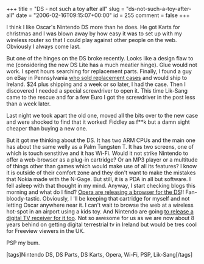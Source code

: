+++
title = "DS - not such a toy after all"
slug = "ds-not-such-a-toy-after-all"
date = "2006-02-16T09:15:07+00:00"
id = 255
comment = false
+++

I think I like Oscar's Nintendo DS more than he does. He got Karts for christmas and I was blown away by how easy it was to set up with my wireless router so that I could play against other people on the web. Obviously I always come last.

But one of the hinges on the DS broke recently. Looks like a design flaw to me (considering the new DS Lite has a much meatier hinge). Glue would not work. I spent hours searching for replacement parts. Finally, I found a guy on eBay in Pennsylvania [who sold replacement cases](http://cgi.ebay.ie/ws/eBayISAPI.dll?ViewItem&item=8253509740&sspagename=ADME%3AL%3ARTQ%3A%3A1&rd=1) and would ship to Ireland. $24 plus shipping and a week or so later, I had the case. Then I discovered I needed a special screwdriver to open it. This time Lik-Sang came to the rescue and for a few Euro I got the screwdriver in the post less than a week later.

Last night we took apart the old one, moved all the bits over to the new case and were shocked to find that it worked! Fiddley as f**k but a damn sight cheaper than buying a new one.

But it got me thinking about the DS. It has two ARM CPUs and the main one has about the same welly as a Palm Tungsten T. It has two screens, one of which is touch senstitive and it has Wi-Fi. Would it not strike Nintendo to offer a web-browser as a plug-in cartridge? Or an MP3 player or a multitude of things other than games which would make use of all its features? I know it is outside of their comfort zone and they don't want to make the mistakes that Nokia made with the N-Gage. But still, it is a PDA in all but software. I fell asleep with that thought in my mind.
Anyway, I start checking blogs this morning and what do I find? [Opera are releasing a browser for the DS](http://www.russellbeattie.com/notebook/1008813.html)!! Fan-bloody-tastic. Obviously, I 'll be keeping that cartridge for myself and not letting Oscar anywhere near it. I can't wait to browse the web at a wireless hot-spot in an airport using a kids toy.
And Nintendo are going [to release a digital TV receiver for it too](http://us.gizmodo.com/gadgets/portable-media/more-nintendo-ds-developments-tv-and-browser-154888.php). Not so awesome for us as we are now about 8 years behind on getting digital terrestrial tv in Ireland but would be tres cool for Freeview viewers in the UK.

PSP my bum.

[tags]Nintendo DS, DS Parts, DS Karts, Opera, Wi-Fi, PSP, Lik-Sang[/tags]
